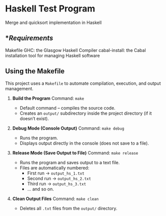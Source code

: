 # Haskell Test Program
Merge and quicksort implementation in Haskell

## **Requirements*
Makefile
GHC: the Glasgow Haskell Compiler
cabal-install: the Cabal installation tool for managing Haskell software



## Using the Makefile
This project uses a `Makefile` to automate compilation, execution, and output management.
1. **Build the Program**
   Command: `make`  
   - Default command – compiles the source code.  
   - Creates an `output/` subdirectory inside the project directory (if it doesn’t exist).  

2. **Debug Mode (Console Output)**
   Command: `make debug`  
   - Runs the program.  
   - Displays output directly in the console (does not save to a file).  

3. **Release Mode (Save Output to File)**
   Command: `make release`  
   - Runs the program and saves output to a text file.  
   - Files are automatically numbered:  
     - First run → `output_hs_1.txt`  
     - Second run → `output_hs_2.txt`  
     - Third run → `output_hs_3.txt`  
     - … and so on.  

4. **Clean Output Files**
   Command: `make clean`  
   - Deletes all `.txt` files from the `output/` directory.  

